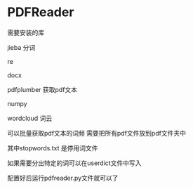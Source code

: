 # PDFReader

需要安装的库


jieba 分词


re


docx


pdfplumber 获取pdf文本


numpy


wordcloud 词云

可以批量获取pdf文本的词频
需要把所有pdf文件放到pdf文件夹中


其中stopwords.txt 是停用词文件

如果需要分出特定的词可以在userdict文件中写入



配置好后运行pdfreader.py文件就可以了
